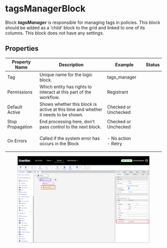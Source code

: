 # tagsManagerBlock

Block _**tagsManager**_ is responsible for managing tags in policies. This block should be added as a ‘child’ block to the grid and linked to one of its columns. This block does not have any settings.

## Properties

| Property Name    | Description                                                                       | Example                       | Status |
| ---------------- | --------------------------------------------------------------------------------- | ----------------------------- | ------ |
| Tag              | Unique name for the logic block.                                                  | tags\_manager                 |        |
| Permissions      | Which entity has rights to interact at this part of the workflow.                 | Registrant                    |        |
| Default Active   | Shows whether this block is active at this time and whether it needs to be shown. | Checked or Unchecked          |        |
| Stop Propagation | End processing here, don't pass control to the next block.                        | Checked or Unchecked          |        |
| On Errors        | Called if the system error has occurs in the Block                                | <p>- No action<br>- Retry</p> |        |

<figure><img src="../../../../../.gitbook/assets/image (1) (3).png" alt=""><figcaption></figcaption></figure>
